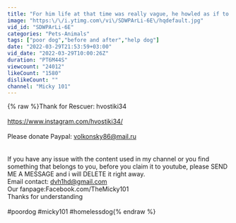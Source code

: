 ```yaml
---
title: "For him life at that time was really vague, he howled as if to wake us up"
image: "https:\/\/i.ytimg.com\/vi\/SDWPArLi-6E\/hqdefault.jpg"
vid_id: "SDWPArLi-6E"
categories: "Pets-Animals"
tags: ["poor dog","before and after","help dog"]
date: "2022-03-29T21:53:59+03:00"
vid_date: "2022-03-29T10:00:26Z"
duration: "PT6M44S"
viewcount: "24012"
likeCount: "1580"
dislikeCount: ""
channel: "Micky 101"
---
```

{% raw %}Thank for Rescuer: hvostiki34<br /><br /><a rel="nofollow" target="blank" href="https://www.instagram.com/hvostiki34/">https://www.instagram.com/hvostiki34/</a><br /><br />Please donate Paypal:  volkonsky86@mail.ru<br /><br /><br />If you have any issue with the content used in my channel or you find something that belongs to you, before you claim it to youtube, please SEND ME A MESSAGE and i will DELETE it right away.<br />Email contact: dvh1hd@gmail.com<br />Our fanpage:Facebook.com/TheMicky101<br /> Thanks for understanding<br /><br />#poordog #micky101 #homelessdog{% endraw %}
